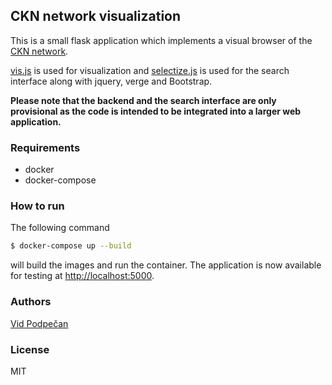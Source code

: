 ## CKN network visualization

This is a small flask application which implements a visual browser of the [CKN network](https://www.ncbi.nlm.nih.gov/pmc/articles/PMC6130022/).

[vis.js](https://visjs.org/) is used for visualization and [selectize.js](https://selectize.dev/) is used for the search interface along with jquery, verge and Bootstrap.

**Please note that the backend and the search interface are only provisional as the code is intended to be integrated into a larger web application.**


### Requirements

-  docker
-  docker-compose


### How to run

The following command

```sh
$ docker-compose up --build
```

will build the images and run the container. The application is now available for testing at [http://localhost:5000](http://localhost:5000).


###  Authors

[Vid Podpečan](vid.podpecan@ijs.si)


### License

MIT
